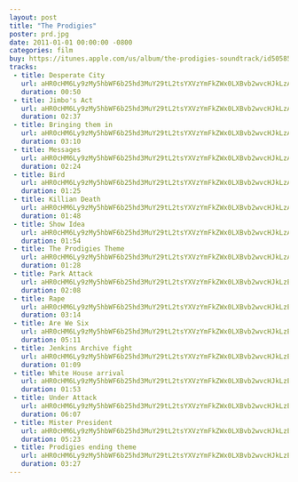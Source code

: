 ```yaml
---
layout: post
title: "The Prodigies"
poster: prd.jpg
date: 2011-01-01 00:00:00 -0800
categories: film
buy: https://itunes.apple.com/us/album/the-prodigies-soundtrack/id505858736
tracks:
 - title: Desperate City
   url: aHR0cHM6Ly9zMy5hbWF6b25hd3MuY29tL2tsYXVzYmFkZWx0LXBvb2wvcHJkLzAyIERlc3BlcmF0ZSBDaXR5Lm1wMw==
   duration: 00:50
 - title: Jimbo's Act
   url: aHR0cHM6Ly9zMy5hbWF6b25hd3MuY29tL2tsYXVzYmFkZWx0LXBvb2wvcHJkLzAzIEppbWJvJ3MgQWN0Lm1wMw==
   duration: 02:37
 - title: Bringing them in
   url: aHR0cHM6Ly9zMy5hbWF6b25hd3MuY29tL2tsYXVzYmFkZWx0LXBvb2wvcHJkLzA0IEJyaW5naW5nIHRoZW0gaW4ubXAz
   duration: 03:10
 - title: Messages
   url: aHR0cHM6Ly9zMy5hbWF6b25hd3MuY29tL2tsYXVzYmFkZWx0LXBvb2wvcHJkLzA1IE1lc3NhZ2VzLm1wMw==
   duration: 02:24
 - title: Bird
   url: aHR0cHM6Ly9zMy5hbWF6b25hd3MuY29tL2tsYXVzYmFkZWx0LXBvb2wvcHJkLzA2IEJpcmQubXAz
   duration: 01:25
 - title: Killian Death
   url: aHR0cHM6Ly9zMy5hbWF6b25hd3MuY29tL2tsYXVzYmFkZWx0LXBvb2wvcHJkLzA3IEtpbGxpYW4gRGVhdGgubXAz
   duration: 01:48
 - title: Show Idea
   url: aHR0cHM6Ly9zMy5hbWF6b25hd3MuY29tL2tsYXVzYmFkZWx0LXBvb2wvcHJkLzA4IFNob3cgSWRlYS5tcDM=
   duration: 01:54
 - title: The Prodigies Theme
   url: aHR0cHM6Ly9zMy5hbWF6b25hd3MuY29tL2tsYXVzYmFkZWx0LXBvb2wvcHJkLzA5IFRoZSBQcm9kaWdpZXMgVGhlbWUubXAz
   duration: 01:28
 - title: Park Attack
   url: aHR0cHM6Ly9zMy5hbWF6b25hd3MuY29tL2tsYXVzYmFkZWx0LXBvb2wvcHJkLzEwIFBhcmsgQXR0YWNrLm1wMw==
   duration: 02:08
 - title: Rape
   url: aHR0cHM6Ly9zMy5hbWF6b25hd3MuY29tL2tsYXVzYmFkZWx0LXBvb2wvcHJkLzExIFJhcGUubXAz
   duration: 03:14
 - title: Are We Six
   url: aHR0cHM6Ly9zMy5hbWF6b25hd3MuY29tL2tsYXVzYmFkZWx0LXBvb2wvcHJkLzEyIEFyZSBXZSBTaXgubXAz
   duration: 05:11
 - title: Jenkins Archive fight
   url: aHR0cHM6Ly9zMy5hbWF6b25hd3MuY29tL2tsYXVzYmFkZWx0LXBvb2wvcHJkLzE0IEplbmtpbnMgQXJjaGl2ZSBmaWdodC5tcDM=
   duration: 01:09
 - title: White House arrival
   url: aHR0cHM6Ly9zMy5hbWF6b25hd3MuY29tL2tsYXVzYmFkZWx0LXBvb2wvcHJkLzE1IFdoaXRlIEhvdXNlIGFycml2YWwubXAz
   duration: 01:53
 - title: Under Attack
   url: aHR0cHM6Ly9zMy5hbWF6b25hd3MuY29tL2tsYXVzYmFkZWx0LXBvb2wvcHJkLzE2IFVuZGVyIEF0dGFjay5tcDM=
   duration: 06:07
 - title: Mister President
   url: aHR0cHM6Ly9zMy5hbWF6b25hd3MuY29tL2tsYXVzYmFkZWx0LXBvb2wvcHJkLzE3IE1pc3RlciBQcmVzaWRlbnQubXAz
   duration: 05:23
 - title: Prodigies ending theme
   url: aHR0cHM6Ly9zMy5hbWF6b25hd3MuY29tL2tsYXVzYmFkZWx0LXBvb2wvcHJkLzE4IFByb2RpZ2llcyBlbmRpbmcgdGhlbWUubXAz
   duration: 03:27
---
```


